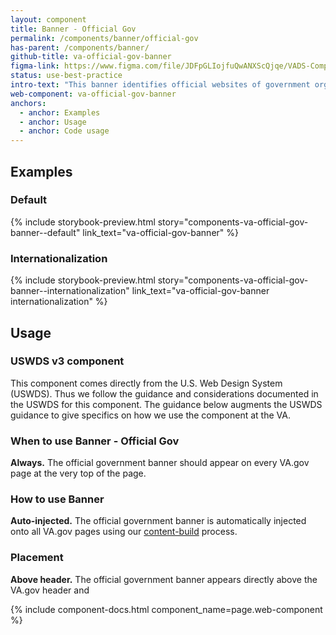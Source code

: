 ```yaml
---
layout: component
title: Banner - Official Gov
permalink: /components/banner/official-gov
has-parent: /components/banner/
github-title: va-official-gov-banner
figma-link: https://www.figma.com/file/JDFpGLIojfuQwANXScQjqe/VADS-Component-Example-Library?type=design&node-id=1173%3A5542&mode=design&t=vNilCSI60pQBiKkM-1
status: use-best-practice
intro-text: "This banner identifies official websites of government organizations in the United States. They also help visitors understand whether a website is official and secure."
web-component: va-official-gov-banner
anchors:
  - anchor: Examples
  - anchor: Usage
  - anchor: Code usage
---
```


## Examples

### Default

{% include storybook-preview.html story="components-va-official-gov-banner--default"  link_text="va-official-gov-banner" %}

### Internationalization

{% include storybook-preview.html story="components-va-official-gov-banner--internationalization"  link_text="va-official-gov-banner internationalization" %}

## Usage

<va-featured-content>
  <h3 slot="headline">USWDS v3 component</h3>
  <p>This component comes directly from the U.S. Web Design System (USWDS). Thus we follow the guidance and considerations documented in the USWDS for this component. The guidance below augments the USWDS guidance to give specifics on how we use the component at the VA.</p>
  <va-link-action
    href="https://designsystem.digital.gov/components/banner/"
    text="View USWDS guidance on Banner"
    type="secondary"
  ></va-link-action>
</va-featured-content>

### When to use Banner - Official Gov

**Always.** The official government banner should appear on every VA.gov page at the very top of the page. 

### How to use Banner

**Auto-injected.** The official government banner is automatically injected onto all VA.gov pages using our [content-build](https://github.com/department-of-veterans-affairs/content-build) process.

### Placement

**Above header.** The official government banner appears directly above the VA.gov header and 

{% include component-docs.html component_name=page.web-component %}